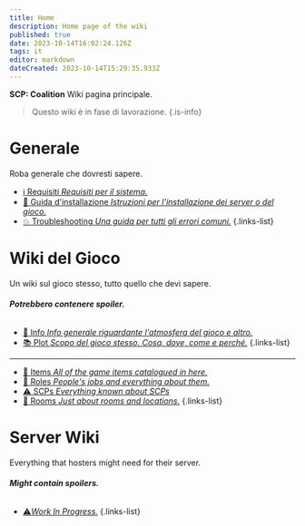 ```yaml
---
title: Home
description: Home page of the wiki
published: true
date: 2023-10-14T16:02:24.126Z
tags: it
editor: markdown
dateCreated: 2023-10-14T15:29:35.933Z
---
```


**SCP: Coalition** Wiki pagina principale.
> Questo wiki è in fase di lavorazione.
{.is-info}


# Generale
Roba generale che dovresti sapere.

- [:information_source: Requisiti *Requisiti per il sistema.*](/en/install/requirements)
- [:scroll: Guida d'installazione *Istruzioni per l'installazione dei server o del gioco.*](/en/install)
- [:boom: Troubleshooting *Una guida per tutti gli errori comuni.*](/en/troubleshooting)
{.links-list}

# Wiki del Gioco

Un wiki sul gioco stesso, tutto quello che devi sapere.
###### **Potrebbero contenere spoiler.**
- [:bookmark_tabs: Info *Info generale riguardante l'atmosfera del gioco e altro.*](/en/game)
- [:books: Plot *Scopo del gioco stesso. Cosa, dove, come e perché.*](/en/game/plot)
{.links-list}
---

- [:pizza: Items *All of the game items catalogued in here.*](/en/game/items)
- [:construction_worker: Roles *People's jobs and everything about them.*](/en/game/jobs)
- [:warning: SCPs *Everything known about SCPs*](/en/game/scps)
- [:door: Rooms *Just about rooms and locations.*](/en/game/rooms)
{.links-list}

# Server Wiki

Everything that hosters might need for their server.
###### **Might contain spoilers.**
- [:warning:*Work In Progress.*](/en/game)
{.links-list}